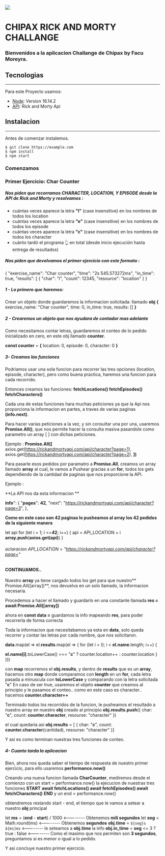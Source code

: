 
![](https://www.notion.so/image/https%3A%2F%2Fs3-us-west-2.amazonaws.com%2Fsecure.notion-static.com%2F70fa2042-9d59-4125-848c-555237d58c4c%2F633249.jpg?table=block&id=84a1b794-dc09-429f-b317-8c2a24e7c217&spaceId=a47b7bc9-6551-4845-bb74-5b783d345454&width=2000&userId=&cache=v2)
# CHIPAX RICK AND MORTY CHALLANGE 

### Bienvenidos a la aplicacion Challange de Chipax by Facu Moreyra.

## Tecnologias
***
Para este Proyecto usamos:
* [Node](https://nodejs.org/es/): Version 16.14.2 
* [API](https://rickandmortyapi.com/): Rick and Morty Api 



## Instalacion
***
Antes de comenzar instalemos. 
```
$ git clone https://example.com
$ npm install
$ npm start
```


### Comenzamos
### Primer Ejercicio: Char Counter
##### Nos piden que recorramos CHARACTER, LOCATION, Y EPISODE desde la API de Rick and Morty y resolvamos :


  -   cuántas veces aparece la letra **"l"** (case insensitive) en los nombres de todos los location
- cuántas veces aparece la letra **"e"** (case insensitive) en los nombres de todos los episode
- cuántas veces aparece la letra **"c"** (case insensitive) en los nombres de todos los character
- cuánto tardó el programa 👆 en total (desde inicio ejecución hasta entrega de resultados)


##### Nos piden que devolvamos el primer ejercicio con este formato : 
{
        "exercise_name": "Char counter",
        "time": "2s 545.573272ms",
        "in_time": true,
        "results": [
            {
                "char": "l",
                "count": 12345,
                "resource": "location"
            }
}

##### 1 - Lo primero que haremos: 
Crear un objeto donde guardaremos la informacion solicitada:
llamado **obj**
**{**
        exercise_name: "Char counter",
        time: 0,
        in_time: true,
        results: []
**}**

##### 2 - Crearemos un objeto que nos ayudara de contador mas adelante
Como necesitamos contar letras, guardaremos el conteo de lo pedido inicializado en cero, en este obj llamado **counter.**

**const counter** = **{**
    location: 0,
    episode: 0,
    character: 0
**}**

##### 3- Creamos las funciones 
Podriamos usar una sola funcion para recorrer las tres opciones (location, episode, character), pero como buena practica, haremos una funcion para cada recorrido. 

Entonces creamos las funciones: 
**fetchLocations()
fetchEpisodes()
fetchCharacters()**

Cada una de estas funciones hara muchas peticiones ya que la Api nos proporciona la informacion en partes, a traves de varias paginas **(info.next)**.

Para hacer varias peticiones a la vez, y sin consultar una por una, usaremos **Promise.All()**, que nos permite hacer la consulta masiva pasandole como parametro un array [ ] con dichas peticiones.

 Ejemplo : **Promise.All([** axios.get(https://rickandmortyapi.com/api/character?page=1),
 axios.get(https://rickandmortyapi.com/api/character?page=2),
 **])**

Para pasarle esos pedidos por paramatro a **Promise.All**,  creamos un array llamado **array** al cual, le vamos a Pushear gracias a un **for**,  todos los gets dependiendo de la cantidad de paginas que nos proporcione la API. 

Ejemplo : 

**La API nos da esta informacion **

**info**": {
"**pages**": **42**,
"next": "https://rickandmortyapi.com/api/character?page=3",
},

**Como en este caso son 42 paginas le pusheamos al array los 42 pedidos de la siguiente manera**

let api
for (let i = 1; i <=**42**; i++) {
        api = API_LOCATION + i
        **array.push**(**axios.get(api)**)
    }
######  aclaracion API_LOCATION  = "https://rickandmortyapi.com/api/character?page="

#### CONTINUAMOS..
Nuestro **array** ya tiene cargado todos los get para que nuestro** Promise.All([array])**, nos devuelva en un solo llamado, la informacion necesaria.

Procedemos a hacer el llamado y guardarlo en una constante llamada **res = await Promise.All([array])**

ahora en **const data =** guardamos la info mapeando **res**, para poder recorrerla de forma correcta


Toda la informacion que necesitabamos ya esta en **data**,  solo queda recorrer y contar las letras por cada nombre, que nos solicitaron. 

**data**.map(el => el.**results**.map(el => {
   for (let i = 0; i < **el.name**.length; i++) {

**el.name[i]**.toLowerCase() === "**c**" ? counter.location++ : counter.location
            }
        }))


con **map** recorremos el **obj.results**, y dentro de **results** que es un **array**, hacemos otro **map** donde comparamos con **length** en un **for**, cada letra pasada a minuscula con **toLowerCase** y comparando con la letra solicitada "**c**"
En caso de ser true, usaremos el objeto **counter** que creamos al principio y le pasamos el conteo.. como en este caso es character..  hacemos **counter.character++**


Terminado todos los recorridos de la funcion,  le pusheamos el resultado a nuestro array en nuestro **obj** creado al principio  **obj.results.push**({ char: "**c**", count: **counter.character**, resourse: "character" }) 


el cual quedaria asi  **obj.results** = [ { char: "**c**", count: **counter.character**(cantidad), resourse: "character" }]


Y asi es como terminan nuestras tres funciones de conteo.


##### 4- Cuanto tarda la aplicacion

Bien, ahora nos queda saber el tiempo de respuesta de nuestro primer ejercicio, para ello usaremos  **performance.now()**

Creando una nueva funcion llamada **CharCounter**, mediremos desde el comienzo
con un start = performance.now() la ejecucion de nuestras tres funciones 
**START**
**await fetchLocations()
await fetchEpisodes()
await fetchCharacters()**
**END**
y un end = performance.now()

obtendremos restando start - end,  el tiempo que le vamos a setear a nuestro **obj** principal

let **ms** = (**end** - **start**) / 1000  <--------  Obtenemos **mili segundos**
   let **seg** = Math.round(ms)   <-------- Obtenemos **segundos**
   **obj.time** = `${seg}s ${ms}ms` <-------- le seteamos a **obj.time** la info
   **obj.in_time** = **seg** <= 3 ? true : false <-------- Como el maximo que nos permiten son **3 segundos**, preguntamos si es menor o igual a lo pedido.
   
   Y asi concluye nuestro primer ejercicio.
